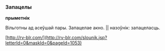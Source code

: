 ### Запацелы
**прыметнік**

Вільготны ад асеўшай пары. Запацелае акно. || назоўнік: запацеласць.

<a rel="author">[http://rv-blr.com/](http://rv-blr.com/slounik.jsp?letterId=0&maskId=0&pageId=1053)</a>
